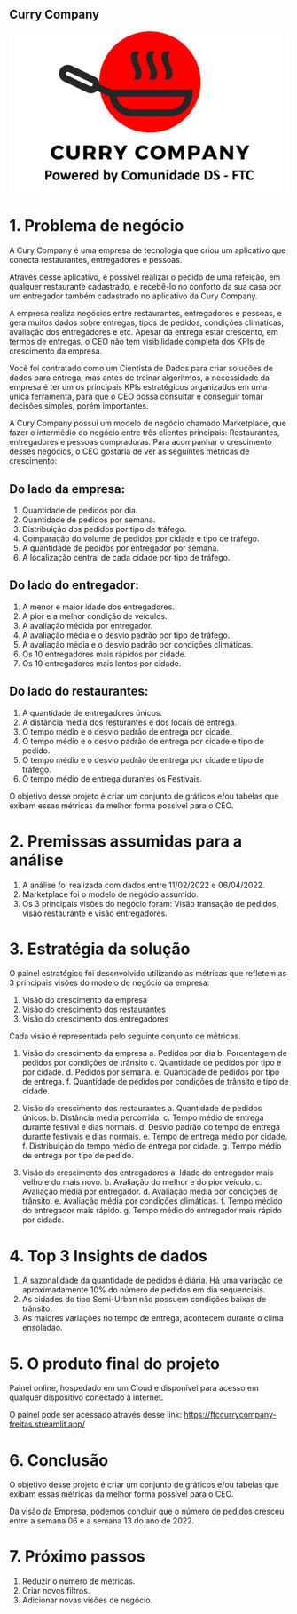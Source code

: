 ## Curry Company

<div align="center">
<img src="tela-fundo.jpg" />
</div>

# 1. Problema de negócio

A Cury Company é uma empresa de tecnologia que criou um aplicativo que conecta restaurantes, entregadores e pessoas.

Através desse aplicativo, é possível realizar o pedido de uma refeição, em qualquer restaurante cadastrado, e recebê-lo no conforto da sua casa por um entregador também cadastrado no aplicativo da Cury Company.

A empresa realiza negócios entre restaurantes, entregadores e pessoas, e gera muitos dados sobre entregas, tipos de pedidos, condições climáticas, avaliação dos entregadores e etc. Apesar da entrega estar crescento, em termos de entregas, o CEO não tem visibilidade completa
dos KPIs de crescimento da empresa.

Você foi contratado como um Cientista de Dados para criar soluções de dados para entrega, mas antes de treinar algoritmos, a necessidade da empresa é ter um os principais KPIs estratégicos organizados em uma única ferramenta, para que o CEO possa consultar e conseguir tomar decisões simples, porém importantes.

A Cury Company possui um modelo de negócio chamado Marketplace, que fazer o intermédio do negócio entre três clientes principais: Restaurantes, entregadores e pessoas compradoras. Para acompanhar o crescimento desses negócios, o CEO gostaria de ver as seguintes métricas de crescimento:

## Do lado da empresa:

1. Quantidade de pedidos por dia.
2. Quantidade de pedidos por semana.
3. Distribuição dos pedidos por tipo de tráfego.
4. Comparação do volume de pedidos por cidade e tipo de tráfego.
4. A quantidade de pedidos por entregador por semana.
5. A localização central de cada cidade por tipo de tráfego.

## Do lado do entregador:

1. A menor e maior idade dos entregadores.
2. A pior e a melhor condição de veículos.
3. A avaliação médida por entregador.
4. A avaliação média e o desvio padrão por tipo de tráfego.
5. A avaliação média e o desvio padrão por condições climáticas.
6. Os 10 entregadores mais rápidos por cidade.
7. Os 10 entregadores mais lentos por cidade.
   
## Do lado do restaurantes:

1. A quantidade de entregadores únicos.
2. A distância média dos resturantes e dos locais de entrega.
3. O tempo médio e o desvio padrão de entrega por cidade.
4. O tempo médio e o desvio padrão de entrega por cidade e tipo de pedido.
5. O tempo médio e o desvio padrão de entrega por cidade e tipo de tráfego.
6. O tempo médio de entrega durantes os Festivais.

O objetivo desse projeto é criar um conjunto de gráficos e/ou tabelas que exibam essas métricas da melhor forma possível para o CEO.

# 2. Premissas assumidas para a análise

1. A análise foi realizada com dados entre 11/02/2022 e 06/04/2022.
2. Marketplace foi o modelo de negócio assumido.
3. Os 3 principais visões do negócio foram: Visão transação de pedidos,
visão restaurante e visão entregadores.

# 3. Estratégia da solução

O painel estratégico foi desenvolvido utilizando as métricas que refletem as 3 principais visões do modelo de negócio da empresa:

1. Visão do crescimento da empresa
2. Visão do crescimento dos restaurantes
3. Visão do crescimento dos entregadores

Cada visão é representada pelo seguinte conjunto de métricas.

1. Visão do crescimento da empresa
    a. Pedidos por dia
    b. Porcentagem de pedidos por condições de trânsito
    c. Quantidade de pedidos por tipo e por cidade.
    d. Pedidos por semana.
    e. Quantidade de pedidos por tipo de entrega.
    f. Quantidade de pedidos por condições de trânsito e tipo de cidade.

2. Visão do crescimento dos restaurantes
    a. Quantidade de pedidos únicos.
    b. Distância média percorrida.
    c. Tempo médio de entrega durante festival e dias normais.
    d. Desvio padrão do tempo de entrega durante festivais e dias normais.
    e. Tempo de entrega médio por cidade.
    f. Distribuição do tempo médio de entrega por cidade.
    g. Tempo médio de entrega por tipo de pedido.

3. Visão do crescimento dos entregadores
    a. Idade do entregador mais velho e do mais novo.
    b. Avaliação do melhor e do pior veículo.
    c. Avaliação média por entregador.
    d. Avaliação média por condições de trânsito.
    e. Avaliação média por condições climáticas.
    f. Tempo médido do entregador mais rápido.
    g. Tempo médio do entregador mais rápido por cidade.
   
# 4. Top 3 Insights de dados
   
  1. A sazonalidade da quantidade de pedidos é diária. Há uma variação de aproximadamente 10% do número de pedidos em dia sequenciais.
  2. As cidades do tipo Semi-Urban não possuem condições baixas de trânsito.
  3. As maiores variações no tempo de entrega, acontecem durante o clima ensoladao.
   
# 5. O produto final do projeto 

Painel online, hospedado em um Cloud e disponível para acesso em qualquer dispositivo conectado à internet.

O painel pode ser acessado através desse link: https://ftccurrycompany-freitas.streamlit.app/

# 6. Conclusão

O objetivo desse projeto é criar um conjunto de gráficos e/ou tabelas que exibam essas métricas da melhor forma possível para o CEO.

Da visão da Empresa, podemos concluir que o número de pedidos cresceu entre a semana 06 e a semana 13 do ano de 2022.

# 7. Próximo passos

  1. Reduzir o número de métricas.
  2. Criar novos filtros.
  3. Adicionar novas visões de negócio.
